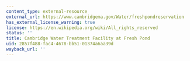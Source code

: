 ```yaml
---
content_type: external-resource
external_url: https://www.cambridgema.gov/Water/freshpondreservation
has_external_license_warning: true
license: https://en.wikipedia.org/wiki/All_rights_reserved
status: ''
title: Cambridge Water Treatment Facility at Fresh Pond
uid: 2857f488-fac4-4678-bb51-01374a6aa39d
wayback_url: ''
---
```

